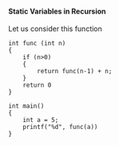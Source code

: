 #### Static Variables in Recursion

Let us consider this function
```
int func (int n)
{
    if (n>0)
    {
        return func(n-1) + n;
    }
    return 0
}
```
```
int main()
{
    int a = 5;
    printf("%d", func(a))
}
```